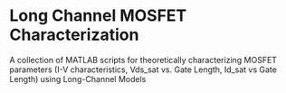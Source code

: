 # Long Channel MOSFET Characterization
A collection of MATLAB scripts for theoretically characterizing MOSFET parameters (I-V characteristics, Vds_sat vs. Gate Length, Id_sat vs Gate Length) using Long-Channel Models

